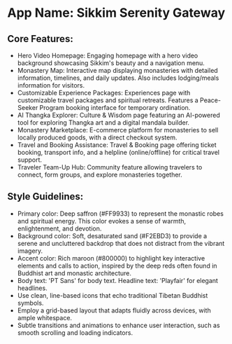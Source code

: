 # **App Name**: Sikkim Serenity Gateway

## Core Features:

- Hero Video Homepage: Engaging homepage with a hero video background showcasing Sikkim's beauty and a navigation menu.
- Monastery Map: Interactive map displaying monasteries with detailed information, timelines, and daily updates. Also includes lodging/meals information for visitors.
- Customizable Experience Packages: Experiences page with customizable travel packages and spiritual retreats. Features a Peace-Seeker Program booking interface for temporary ordination.
- AI Thangka Explorer: Culture & Wisdom page featuring an AI-powered tool for exploring Thangka art and a digital mandala builder.
- Monastery Marketplace: E-commerce platform for monasteries to sell locally produced goods, with a direct checkout system.
- Travel and Booking Assistance: Travel & Booking page offering ticket booking, transport info, and a helpline (online/offline) for critical travel support.
- Traveler Team-Up Hub: Community feature allowing travelers to connect, form groups, and explore monasteries together.

## Style Guidelines:

- Primary color: Deep saffron (#FF9933) to represent the monastic robes and spiritual energy. This color evokes a sense of warmth, enlightenment, and devotion.
- Background color: Soft, desaturated sand (#F2EBD3) to provide a serene and uncluttered backdrop that does not distract from the vibrant imagery.
- Accent color: Rich maroon (#800000) to highlight key interactive elements and calls to action, inspired by the deep reds often found in Buddhist art and monastic architecture.
- Body text: 'PT Sans' for body text. Headline text: 'Playfair' for elegant headlines.
- Use clean, line-based icons that echo traditional Tibetan Buddhist symbols.
- Employ a grid-based layout that adapts fluidly across devices, with ample whitespace.
- Subtle transitions and animations to enhance user interaction, such as smooth scrolling and loading indicators.